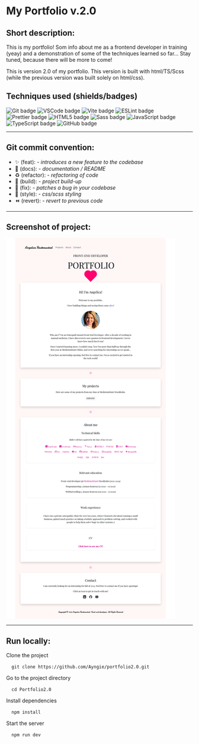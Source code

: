 # My Portfolio v.2.0

## Short description:

This is my portfolio! Som info about me as a frontend developer in training (yeay) and a demonstration of some of the techniques learned so far... Stay tuned, because there will be more to come! 

This is version 2.0 of my portfolio. 
This version is built with html/TS/Scss (while the previous version was built solely on html/css).

## Techniques used (shields/badges)
![Git badge](https://img.shields.io/badge/GIT-E44C30?style=for-the-badge&logo=git&logoColor=white/to/img.png) 
![VSCode badge](https://img.shields.io/badge/VSCode-0078D4?style=for-the-badge&logo=visual%20studio%20code&logoColor=white/to/img.png)
![Vite badge](https://img.shields.io/badge/Vite-B73BFE?style=for-the-badge&logo=vite&logoColor=FFD62E/to/img.png)
![ESLint badge](https://img.shields.io/badge/eslint-3A33D1?style=for-the-badge&logo=eslint&logoColor=white/to/img.png)
![Prettier badge](https://img.shields.io/badge/prettier-1A2C34?style=for-the-badge&logo=prettier&logoColor=F7BA3E/to/img.png)
![HTML5 badge](https://img.shields.io/badge/HTML5-E34F26?style=for-the-badge&logo=html5&logoColor=white/to/img.png)
![Sass badge](https://img.shields.io/badge/Sass-CC6699?style=for-the-badge&logo=sass&logoColor=white/to/img.png)
![JavaScript badge](https://img.shields.io/badge/JavaScript-323330?style=for-the-badge&logo=javascript&logoColor=F7DF1E/to/img.png)
![TypeScript badge](https://img.shields.io/badge/TypeScript-007ACC?style=for-the-badge&logo=typescript&logoColor=white/to/img.png)
![GitHub badge](https://img.shields.io/badge/GitHub-100000?style=for-the-badge&logo=github&logoColor=white/to/img.png)

---

## Git commit convention:
- :sparkles: (feat): - *introduces a new feature to the codebase*
- :memo: (docs): - *documentation / README*
- :recycle: (refactor): - *refactoring of code*
- :construction_worker: (build): - *project build-up*
- :bug: (fix): - *patches a bug in your codebase*
- :lipstick: (style): - *css/scss styling*
- :rewind: (revert): - *revert to previous code*

---

## Screenshot of project:
![Demonstration of my portfolio](./src/assets/portfolioScreenshot.jpg?raw=true "Angie's Portfolio")

---

## Run locally:

Clone the project

```terminal
  git clone https://github.com/Ayngie/portfolio2.0.git
```

Go to the project directory

```terminal
  cd Portfolio2.0
```

Install dependencies

```terminal
  npm install
```

Start the server

```terminal
  npm run dev
```
